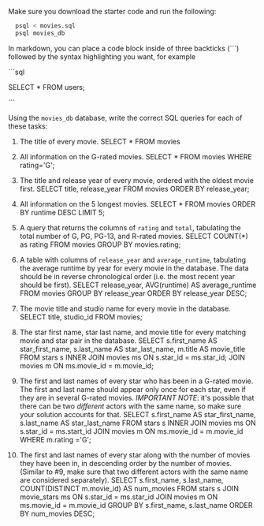 Make sure you download the starter code and run the following:

```sh
  psql < movies.sql
  psql movies_db
```

In markdown, you can place a code block inside of three backticks (```) followed by the syntax highlighting you want, for example

\```sql

SELECT \* FROM users;

\```

Using the `movies_db` database, write the correct SQL queries for each of these tasks:

1.  The title of every movie.
        SELECT * FROM movies

2.  All information on the G-rated movies.
        SELECT * FROM  movies WHERE rating='G';                                                                                                                              
3.  The title and release year of every movie, ordered with the
    oldest movie first.
        SELECT title, release_year FROM movies
        ORDER BY release_year;

4.  All information on the 5 longest movies.
        SELECT * FROM movies
        ORDER BY runtime DESC
        LIMIT 5;

5.  A query that returns the columns of `rating` and `total`, tabulating the
    total number of G, PG, PG-13, and R-rated movies.
        SELECT COUNT(*) as rating FROM movies
        GROUP BY movies.rating;
        

6.  A table with columns of `release_year` and `average_runtime`,
    tabulating the average runtime by year for every movie in the database. The data should be in reverse chronological order (i.e. the most recent year should be first).
        SELECT release_year, AVG(runtime) AS average_runtime FROM movies
        GROUP BY release_year ORDER BY release_year DESC;


7.  The movie title and studio name for every movie in the
    database.
        SELECT title, studio_id FROM movies;

8.  The star first name, star last name, and movie title for every
    matching movie and star pair in the database.
        SELECT s.first_name AS star_first_name, s.last_name AS star_last_name, m.title AS movie_title
        FROM stars s
        INNER JOIN movies ms ON s.star_id = ms.star_id;
        JOIN movies m ON ms.movie_id = m.movie_id;


9.  The first and last names of every star who has been in a G-rated movie. The first and last name should appear only once for each star, even if they are in several G-rated movies. *IMPORTANT NOTE*: it's possible that there can be two *different* actors with the same name, so make sure your solution accounts for that.
        SELECT s.first_name AS star_first_name, s.last_name AS star_last_name
        FROM stars s
        INNER JOIN movies ms 
        ON s.star_id = ms.start_id
        JOIN movies m ON ms.movie_id = m.movie_id
        WHERE m.rating ='G';

10. The first and last names of every star along with the number
    of movies they have been in, in descending order by the number of movies. (Similar to #9, make sure
    that two different actors with the same name are considered separately).
        SELECT s.first_name, s.last_name, COUNT(DISTINCT m.movie_id) AS num_movies
        FROM stars s
        JOIN movie_stars ms ON s.star_id = ms.star_id
        JOIN movies m ON ms.movie_id = m.movie_id
        GROUP BY s.first_name, s.last_name
        ORDER BY num_movies DESC;

